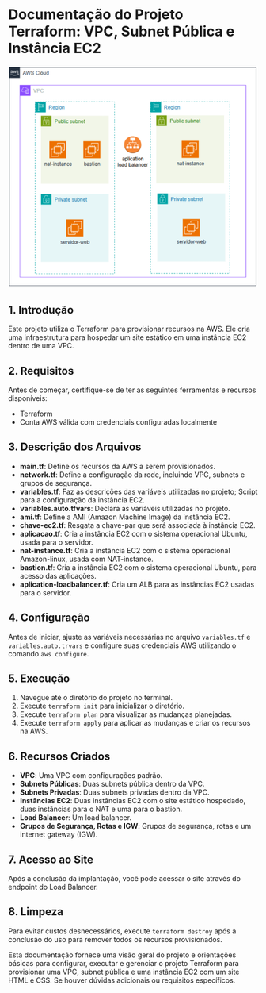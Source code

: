 # Documentação do Projeto Terraform: VPC, Subnet Pública e Instância EC2

![ambiente](ambiente.png)

## 1. Introdução  
Este projeto utiliza o Terraform para provisionar recursos na AWS. Ele cria uma infraestrutura para hospedar um site estático em uma instância EC2 dentro de uma VPC.

## 2. Requisitos  
Antes de começar, certifique-se de ter as seguintes ferramentas e recursos disponíveis:
- Terraform
- Conta AWS válida com credenciais configuradas localmente

## 3. Descrição dos Arquivos  
- **main.tf**: Define os recursos da AWS a serem provisionados.
- **network.tf**: Define a configuração da rede, incluindo VPC, subnets e grupos de segurança.
- **variables.tf**: Faz as descrições das variáveis utilizadas no projeto; Script para a configuração da instância EC2.
- **variables.auto.tfvars**: Declara as variáveis utilizadas no projeto.
- **ami.tf**: Define a AMI (Amazon Machine Image) da instância EC2.
- **chave-ec2.tf**: Resgata a chave-par que será associada à instância EC2.
- **aplicacao.tf**: Cria a instância EC2 com o sistema operacional Ubuntu, usada para o servidor.
- **nat-instance.tf**: Cria a instância EC2 com o sistema operacional Amazon-linux, usada com NAT-instance.
- **bastion.tf**: Cria a instância EC2 com o sistema operacional Ubuntu, para acesso das aplicações.
- **aplication-loadbalancer.tf**: Cria um ALB para as instâncias EC2 usadas para o servidor.


## 4. Configuração  
Antes de iniciar, ajuste as variáveis necessárias no arquivo `variables.tf` e `variables.auto.trvars` e configure suas credenciais AWS utilizando o comando `aws configure`.

## 5. Execução  
1. Navegue até o diretório do projeto no terminal.
2. Execute `terraform init` para inicializar o diretório.
3. Execute `terraform plan` para visualizar as mudanças planejadas.
4. Execute `terraform apply` para aplicar as mudanças e criar os recursos na AWS.

## 6. Recursos Criados  
- **VPC**: Uma VPC com configurações padrão.
- **Subnets Públicas**: Duas subnets pública dentro da VPC.
- **Subnets Privadas**: Duas subnets privadas dentro da VPC.
- **Instâncias EC2**: Duas instâncias EC2 com o site estático hospedado, duas instâncias para o NAT e uma para o bastion.
- **Load Balancer**: Um load balancer.
- **Grupos de Segurança, Rotas e IGW**: Grupos de segurança, rotas e um internet gateway (IGW).

## 7. Acesso ao Site  
Após a conclusão da implantação, você pode acessar o site através do endpoint do Load Balancer.

## 8. Limpeza  
Para evitar custos desnecessários, execute `terraform destroy` após a conclusão do uso para remover todos os recursos provisionados.

Esta documentação fornece uma visão geral do projeto e orientações básicas para configurar, executar e gerenciar o projeto Terraform para provisionar uma VPC, subnet pública e uma instância EC2 com um site HTML e CSS. Se houver dúvidas adicionais ou requisitos específicos.
